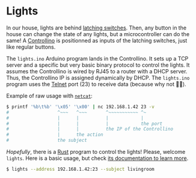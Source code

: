 # Lights

In our house, lights are behind [latching
switches](https://en.wikipedia.org/wiki/Latching_switch). Then, any
button in the house can change the state of any lights, but a
microcontroller can do the same! A
[Controllino](https://www.controllino.com/) is positionned as inputs
of the latching switches, just like regular buttons.

The `lights.ino` Arduino program lands in the Controllino. It sets up
a TCP server and a specific but very basic binary protocol to control
the lights. It assumes the Controllino is wired by RJ45 to a router
with a DHCP server. Thus, the Controllino IP is assigned dynamically
by DHCP. The `lights.ino` program uses the
[Telnet](https://en.wikipedia.org/wiki/Telnet) port (23) to receive
data (because why not 🤷‍♂️).

Example of raw usage with [`netcat`](https://nc110.sourceforge.io/):

```sh
$ printf '%b\t%b' '\x05' '\x00' | nc 192.168.1.42 23 -v
#                  ^~~~   ^~~~       ^~~~~~~~~~~~ ^~
#                  |      |          |            |
#                  |      |          |            the port
#                  |      |          the IP of the Controllino
#                  |      the action
#                  the subject
```

_Hopefully_, there is a [Rust](https://www.rust-lang.org/) program to
control the lights! Please, welcome `lights`. Here is a basic usage, but check
[its documentation to learn more](lights/).

```sh
$ lights --address 192.168.1.42:23 --subject livingroom
```

